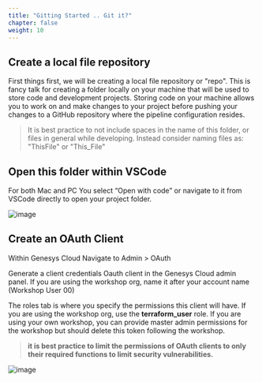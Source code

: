 ```yaml
---
title: "Gitting Started .. Git it?"
chapter: false
weight: 10
---
```


## Create a local file repository

First things first, we will be creating a local file repository or "repo". This is fancy talk for creating a folder locally on your machine that will be used to store code and development projects. Storing code on your machine allows you to work on and make changes to your project before pushing your changes to a GitHub repository where the pipeline configuration resides. 


> It is best practice to not include spaces in the name of this folder, or files in general while developing. Instead consider naming files as: "ThisFile" or "This_File"

## Open this folder within VSCode

For both Mac and PC You select “Open with code” or navigate to it from VSCode directly to open your project folder.

![image](/images/VS_openfolder.png)

## Create an OAuth Client

Within Genesys Cloud Navigate to Admin > OAuth

Generate a client credentials Oauth client in the Genesys Cloud admin panel.​ If you are using the workshop org, name it after your account name (Workshop User 00)

The roles tab is where you specify the permissions this client will have. If you are using the workshop org, use the **terraform_user** role. If you are using your own workshop, you can provide master admin permissions for the workshop but should delete this token following the workshop.

> **it is best practice to limit the permissions of OAuth clients to only their required functions to limit security vulnerabilities.**

![image](/images/CXAuthClient.PNG)

